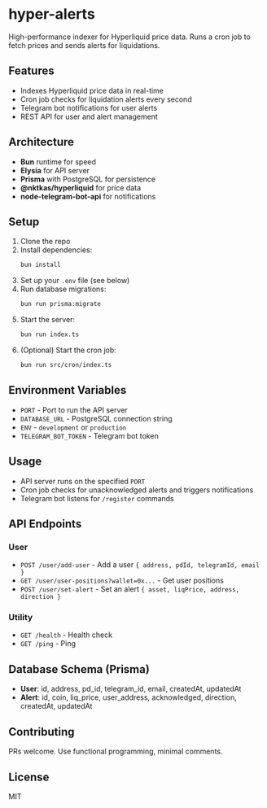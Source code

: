 # hyper-alerts

High-performance indexer for Hyperliquid price data. Runs a cron job to fetch prices and sends alerts for liquidations.

## Features

-   Indexes Hyperliquid price data in real-time
-   Cron job checks for liquidation alerts every second
-   Telegram bot notifications for user alerts
-   REST API for user and alert management

## Architecture

-   **Bun** runtime for speed
-   **Elysia** for API server
-   **Prisma** with PostgreSQL for persistence
-   **@nktkas/hyperliquid** for price data
-   **node-telegram-bot-api** for notifications

## Setup

1. Clone the repo
2. Install dependencies:
    ```bash
    bun install
    ```
3. Set up your `.env` file (see below)
4. Run database migrations:
    ```bash
    bun run prisma:migrate
    ```
5. Start the server:
    ```bash
    bun run index.ts
    ```
6. (Optional) Start the cron job:
    ```bash
    bun run src/cron/index.ts
    ```

## Environment Variables

-   `PORT` - Port to run the API server
-   `DATABASE_URL` - PostgreSQL connection string
-   `ENV` - `development` or `production`
-   `TELEGRAM_BOT_TOKEN` - Telegram bot token

## Usage

-   API server runs on the specified `PORT`
-   Cron job checks for unacknowledged alerts and triggers notifications
-   Telegram bot listens for `/register` commands

## API Endpoints

### User

-   `POST /user/add-user` - Add a user `{ address, pdId, telegramId, email }`
-   `GET /user/user-positions?wallet=0x...` - Get user positions
-   `POST /user/set-alert` - Set an alert `{ asset, liqPrice, address, direction }`

### Utility

-   `GET /health` - Health check
-   `GET /ping` - Ping

## Database Schema (Prisma)

-   **User**: id, address, pd_id, telegram_id, email, createdAt, updatedAt
-   **Alert**: id, coin, liq_price, user_address, acknowledged, direction, createdAt, updatedAt

## Contributing

PRs welcome. Use functional programming, minimal comments.

## License

MIT
